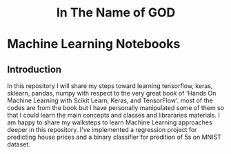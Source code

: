 <div align="center"> 
  <h1>In The Name of GOD</h1>
</div>

# Machine Learning Notebooks

## Introduction
In this repository I will share my steps toward learning tensorflow, keras, sklearn, pandas, numpy with respect to the very great book of 
'Hands On Machine Learning with Scikit Learn, Keras, and TensorFlow'. most of the codes are from the book but I have personally manipulated some of them 
so that I could learn the main concepts and classes and librararies materials.
I am happy to share my walksteps to learn Machine Learning approaches deeper in this repository.
I've implemented a regression project for predicting house prices and a binary classifier for predition of 5s on MNIST dataset.

